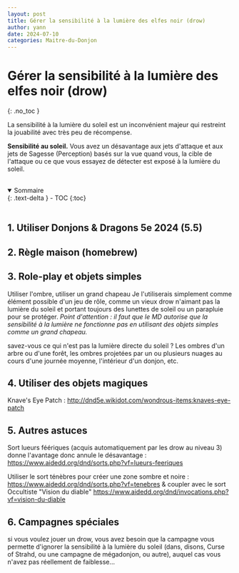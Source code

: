 ```yaml
---
layout: post
title: Gérer la sensibilité à la lumière des elfes noir (drow)
author: yann
date: 2024-07-10
categories: Maitre-du-Donjon
---
```


# Gérer la sensibilité à la lumière des elfes noir (drow)
{: .no_toc }

La sensibilité à la lumière du soleil est un inconvénient majeur qui restreint la jouabilité avec très peu de récompense.

**Sensibilité au soleil.** Vous avez un désavantage aux jets d'attaque et aux jets de Sagesse (Perception) basés sur ​​la vue quand vous, la cible de l'attaque ou ce que vous essayez de détecter est exposé à la lumière du soleil.


<br />

<details open markdown="block">
  <summary>
    Sommaire
  </summary>
  {: .text-delta }
- TOC
{:toc}
</details>

<br />

## 1. Utiliser Donjons & Dragons 5e 2024 (5.5)

## 2. Règle maison (homebrew)

## 3. Role-play et objets simples

Utiliser l'ombre, utiliser un grand chapeau 
Je l'utiliserais simplement comme élément possible d'un jeu de rôle, comme un vieux drow n'aimant pas la lumière du soleil et portant toujours des lunettes de soleil ou un parapluie pour se protéger.
*Point d'attention : il faut que le MD autorise que la sensibilité à la lumière ne fonctionne pas en utilisant des objets simples comme un grand chapeau.*

savez-vous ce qui n'est pas la lumière directe du soleil ? Les ombres d'un arbre ou d'une forêt, les ombres projetées par un ou plusieurs nuages ​​au cours d'une journée moyenne, l'intérieur d'un donjon, etc.

## 4. Utiliser des objets magiques

Knave's Eye Patch : http://dnd5e.wikidot.com/wondrous-items:knaves-eye-patch

## 5. Autres astuces

Sort lueurs féériques (acquis automatiquement par les drow au niveau 3) donne l'avantage donc annule le désavantage : https://www.aidedd.org/dnd/sorts.php?vf=lueurs-feeriques

Utiliser le sort ténèbres pour créer une zone sombre et noire : https://www.aidedd.org/dnd/sorts.php?vf=tenebres & coupler avec le sort Occultiste "Vision du diable" https://www.aidedd.org/dnd/invocations.php?vf=vision-du-diable


## 6. Campagnes spéciales

si vous voulez jouer un drow, vous avez besoin que la campagne vous permette d'ignorer la sensibilité à la lumière du soleil (dans, disons, Curse of Strahd, ou une campagne de mégadonjon, ou autre), auquel cas vous n'avez pas réellement de faiblesse...

